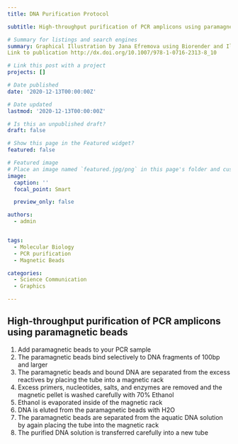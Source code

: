 ```yaml
---
title: DNA Purification Protocol

subtitle: High-throughput purification of PCR amplicons using paramagnetic beads

# Summary for listings and search engines
summary: Graphical Illustration by Jana Efremova using Biorender and Illustrator. This illustration is published as part of a book chapter. 
Link to publication http://dx.doi.org/10.1007/978-1-0716-2313-8_10

# Link this post with a project
projects: []

# Date published
date: '2020-12-13T00:00:00Z'

# Date updated
lastmod: '2020-12-13T00:00:00Z'

# Is this an unpublished draft?
draft: false

# Show this page in the Featured widget?
featured: false

# Featured image
# Place an image named `featured.jpg/png` in this page's folder and customize its options here.
image:
  caption: ''
  focal_point: Smart

  preview_only: false

authors:
  - admin


tags:
  - Molecular Biology
  - PCR purification
  - Magnetic Beads

categories:
  - Science Communication
  - Graphics

---
```


## High-throughput purification of PCR amplicons using paramagnetic beads

1) Add paramagnetic beads to your PCR sample
2) The paramagnetic beads bind selectively to DNA fragments of 100bp and larger
3) The paramagnetic beads and bound DNA are separated from the excess reactives by placing the tube into a magnetic rack
4) Excess primers, nucleotides, salts, and enzymes are removed and the magnetic pellet is washed carefully with 70% Ethanol
5) Ethanol is evaporated inside of the magnetic rack
6) DNA is eluted from the paramagnetic beads with H2O
7) The paramagnetic beads are separated from the aquatic DNA solution by again placing the tube into the magnetic rack
8) The purified DNA solution is transferred carefully into a new tube